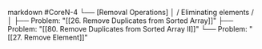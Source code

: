 markdown
#CoreN-4
└── [Removal Operations]
    │   / Eliminating elements /
    │
    ├── Problem: "[[26. Remove Duplicates from Sorted Array]]"
    ├── Problem: "[[80. Remove Duplicates from Sorted Array II]]"
    └── Problem: "[[27. Remove Element]]"